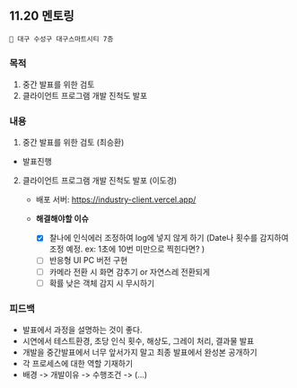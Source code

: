 ## 11.20 멘토링 
`📍 대구 수성구 대구스마트시티 7층`
### 목적
1. 중간 발표를 위한 검토
2. 클라이언트 프로그램 개발 진척도 발포
### 내용  
1. 중간 발표를 위한 검토 (최승환)
  - 발표진행 
2. 클라이언트 프로그램 개발 진척도 발포 (이도경)
	- 배포 서버: https://industry-client.vercel.app/
    - **해결해야할 이슈**
      
      - [x] 찰나에 인식에러 조정하여 log에 넣지 않게 하기 (Date나 횟수를 감지하여 조정 예정. ex: 1초에 10번 미만으로 찍힌다면? )
      - [ ] 반응형 UI PC 버전 구현
      - [ ] 카메라 전환 시 화면 감추기 or 자연스레 전환되게
      - [ ] 확률 낮은 객체 감지 시 무시하기
### 피드백
- 발표에서 과정을 설명하는 것이 좋다.
- 시연에서 테스트환경, 초당 인식 횟수, 해상도, 그레이 처리, 결과물 발표
- 개발을 중간발표에서 너무 앞서가지 말고 최종 발표에서 완성본 공개하기
- 각 프로세스에 대한 역할 기재하기
- 배경 -> 개발이유 -> 수행조건 -> (...)
